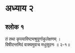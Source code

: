 # अध्याय २

## श्लोक १

तं तथा कृपयाविष्टमश्रुपूर्णाकुलेक्षणम् ।<br>विषीदन्तमिदं वाक्यमुवाच मधुसूदनः ॥ २-१॥<br><br>


